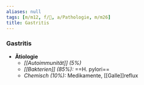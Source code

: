 ```yaml
---
aliases: null
tags: [m/m12, f/💩, a/Pathologie, m/m26]
title: Gastritis
---
```

### Gastritis
- **Ätiologie**
	- *[[Autoimmunität]] (5%)*
	- *[[Bakterien]] (85%):* ==H. pylori==
	- *Chemisch (10%):* Medikamente, [[Galle]]reflux

